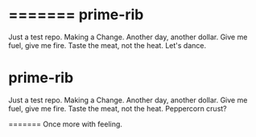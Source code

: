 =======
prime-rib
=========

Just a test repo.
Making a Change.
Another day, another dollar.
Give me fuel, give me fire.
Taste the meat, not the heat.
Let's dance.

prime-rib
=========

Just a test repo.
Making a Change.
Another day, another dollar.
Give me fuel, give me fire.
Taste the meat, not the heat.
Peppercorn crust?

=======
Once more with feeling.
